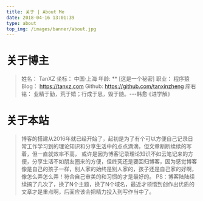 ```yaml
---
title: 关于 | About Me
date: 2018-04-16 13:01:39
type: about
top_img: /images/banner/about.jpg
---
```


# 关于博主

> 姓名：    TanXZ
> 坐标：    中国·上海
> 年龄:     ** [这是一个秘密]
> 职业：    程序猿
> Blog：    https://tanxz.com
> Github:   https://github.com/tanxinzheng
> 座右铭：  业精于勤，荒于嬉；行成于思，毁于随。---韩愈·《进学解》

# 关于本站

> 博客的搭建从2016年就已经开始了，起初是为了有个可以方便自己记录日常工作学习到的理论知识和分享生活中的点点滴滴，但文章断断续续的写着，但一直就效率不高，
> 或许是因为博客记录理论知识不如云笔记来的方便，分享生活不如朋友圈来的方便，但终究还是要回归博客，因为感觉博客像是自己的孩子一样，别人家的始终是别人家的，孩子还是自己家的好啊，像怎么弄怎么弄！符合自己审美的和习惯的才是最好的。
> PS：博客陆陆续续搞了几次了，换了N个主题，换了N个域名，最近才领悟到创作出优质的文章才是重点啊，后面应该会把精力投入到写作当中了。
